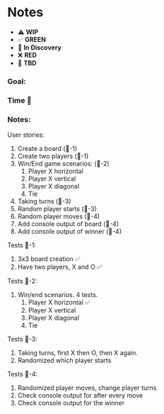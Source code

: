 # Notes

* ⚠️ **WIP**  
* ✅ **GREEN**  
* 🧠 **In Discovery**  
* ❌ **RED**  
* 📝 **TBD**  

### Goal: 
### Time 🍅
### Notes:

User stories: 
1. Create a board (🍅-1)
2. Create two players (🍅-1)
3. Win/End game scenarios: (🍅-2)
   1. Player X horizontal
   2. Player X vertical
   3. Player X diagonal
   4. Tie
4. Taking turns (🍅-3)
5. Random player starts (🍅-3)
6. Random player moves (🍅-4)
7. Add console output of board (🍅-4)
8. Add console output of winner (🍅-4)


Tests 🍅-1:
1. 3x3 board creation ✅
2. Have two players, X and O ✅

Tests 🍅-2: 
1. Win/end scenarios. 4 tests.
   1. Player X horizontal ✅
   2. Player X vertical
   3. Player X diagonal
   4. Tie

Tests 🍅-3:
1. Taking turns, first X then O, then X again.
2. Randomized which player starts

Tests 🍅-4:
1. Randomized player moves, change player turns
2. Check console output for after every move
3. Check console output for the winner